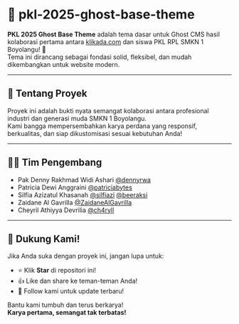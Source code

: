 # 🌟 pkl-2025-ghost-base-theme

**PKL 2025 Ghost Base Theme** adalah tema dasar untuk Ghost CMS hasil kolaborasi pertama antara [klikada.com](https://klikada.com) dan siswa PKL RPL SMKN 1 Boyolangu! 🎉  
Tema ini dirancang sebagai fondasi solid, fleksibel, dan mudah dikembangkan untuk website modern.

---

## 🚀 Tentang Proyek

Proyek ini adalah bukti nyata semangat kolaborasi antara profesional industri dan generasi muda SMKN 1 Boyolangu.  
Kami bangga mempersembahkan karya perdana yang responsif, berkualitas, dan siap dikustomisasi sesuai kebutuhan Anda!

---

## 👨‍💻 Tim Pengembang

- Pak Denny Rakhmad Widi Ashari [@dennyrwa](https://github.com/dennyrwa)
- Patricia Dewi Anggraini [@patriciabytes](https://github.com/patriciabytes)
- Silfia Azizatul Khasanah [@silfiazi](https://github.com/silfiazi) [@beeraksi](https://github.com/beeraksi)
- Zaidane Al Gavrilla [@ZaidaneAlGavrilla](https://github.com/ZaidaneAlGavrilla)
- Cheyril Athiyya Devrilia [@ch4ryll](https://github.com/ch4ryll)

---

## 💖 Dukung Kami!

Jika Anda suka dengan proyek ini, jangan lupa untuk:

- ⭐️ Klik **Star** di repositori ini!
- 👍 Like dan share ke teman-teman Anda!
- 👥 Follow kami untuk update terbaru!

Bantu kami tumbuh dan terus berkarya!  
**Karya pertama, semangat tak terbatas!**
